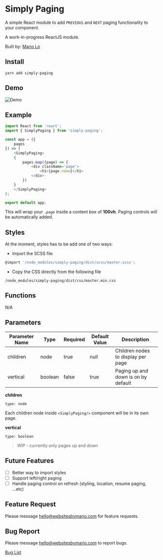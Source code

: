 # Simply Paging

A simple React module to add `PREVIOUS` and `NEXT` paging functionality to your component.

A work-in-progress ReactJS module.

Built by: [Mario Lo](https://github.com/mariolo1985)

## Install

```
yarn add simply-paging
```

## Demo

![Demo][demo]

[demo]: https://raw.githubusercontent.com/mariolo1985/Simply-Paging/fix/controlstyle/demo/images/demo_sm.gif "Simply Paging Demo"


## Example

```javascript
import React from 'react';
import { SimplyPaging } from 'simply-paging';

const app = ({
    pages
}) => (
    <SimplyPaging>
    {
        pages.map((page) => {
            <div className='page'>
                <h1>{page.name}</h1>
            </div>
        })
    }
    </SimplyPaging>
);

export default app;

```

This will wrap your `.page` inside a content box of **100vh**. Paging controls will be automatically added.

## Styles

At the moment, styles has to be add one of two ways:

- Import the SCSS file

```javascript
@import '/node_modules/simply-paging/dist/scss/master.scss';
```

- Copy the CSS directly from the following file

```
/node_modules/simply-paging/dist/css/master.min.css
```

## Functions

N/A

## Parameters

| Parameter Name   | Type   | Required   | Default Value   | Description   |
| --- | --- | --- | --- | --- |
| children | node | true | null | Children nodes to display per page |
| vertical | boolean | false | true | Paging up and down is on by default |

**children**

`type: node`

Each children node inside ```<SimplyPaging/>``` component will be in its own page.

**vertical**

`type: boolean`

> WIP - currently only pages up and down

## Future Features

- [ ] Better way to import styles
- [ ] Support left/right paging
- [ ] Handle paging control on refresh (styling, location, resume paging, ...etc)

## Feature Request

Please message hello@websitesbymario.com for feature requests.

## Bug Report

Please message hello@websitesbymario.com to report bugs.

[Bug List](https://github.com/mariolo1985/Simply-Paging/issues)
